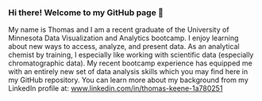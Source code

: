 ### Hi there! Welcome to my GitHub page 👋

My name is Thomas and I am a recent graduate of the University of Minnesota Data Visualization and Analytics bootcamp. I enjoy learning about new ways to access, analyze, and present data. As an analytical chemist by training, I especially like working with scientific data (especially chromatographic data). My recent bootcamp experience has equipped me with an entirely new set of data analysis skills which you may find here in my GitHub repository. You can learn more about my background from my LinkedIn profile at: www.linkedin.com/in/thomas-keene-1a780251


<!--
**keenet1/keenet1** is a ✨ _special_ ✨ repository because its `README.md` (this file) appears on your GitHub profile.

Here are some ideas to get you started:

- 🔭 I’m currently working on ...
- 🌱 I’m currently learning ...
- 👯 I’m looking to collaborate on ...
- 🤔 I’m looking for help with ...
- 💬 Ask me about ...
- 📫 How to reach me: ...
- 😄 Pronouns: ...
- ⚡ Fun fact: ...
-->
